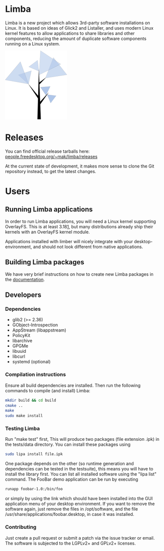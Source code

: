 Limba
==============

Limba is a new project which allows 3rd-party software installations on Linux.
It is based on ideas of Glick2 and Listaller, and uses modern Linux kernel features
to allow applications to share libraries and other components, reducing the amount
of duplicate software components running on a Linux system.

![Limba logo](data/limba-small.png "Logo")

# Releases
You can find official release tarballs here: [people.freedesktop.org/~mak/limba/releases](http://people.freedesktop.org/~mak/limba/releases/)

At the current state of development, it makes more sense to clone the Git repository instead, to
get the latest changes.

# Users
## Running Limba applications
In order to run Limba applications, you will need a Linux kernel supporting OverlayFS.
This is at least 3.18[1], but many distributions already ship their kernels with an OverlayFS
kernel module.

Applications installed with limber will nicely integrate with your desktop-environment, and should not
look different from native applications.

[1]: http://lwn.net/Articles/618140/

## Building Limba packages
We have very brief instructions on how to create new Limba packages
in the [documentation](http://people.freedesktop.org/~mak/limba/docs/create-package/).

## Developers
### Dependencies
 * glib2 (>= 2.36)
 * GObject-Introspection
 * AppStream (libappstream)
 * PolicyKit
 * libarchive
 * GPGMe
 * libuuid
 * libcurl
 * systemd (optional)

### Compilation instructions
Ensure all build dependencies are installed.
Then run the following commands to compile (and install) Limba:

```bash
mkdir build && cd build
cmake ..
make
sudo make install
```

### Testing Limba
Run "make test" first, This will produce two packages (file extension .ipk) in the tests/data directory.
You can install these packages using
```bash
sudo lipa install file.ipk
```
One package depends on the other (so runtime generation and dependencies can be tested in the testsuite),
this means you will have to install the library first.
You can list all installed software using the "lipa list" command.
The FooBar demo application can be run by executing
```bash
runapp foobar-1.0:/bin/foo
```
or simply by using the link which should have been installed into the GUI application menu of your desktop
environment.
If you want to remove the software again, just remove the files in /opt/software,
and the file /usr/share/applications/foobar.desktop, in case it was installed.

### Contributing
Just create a pull request or submit a patch via the issue tracker or email.
The software is subjected to the LGPLv2+ and GPLv2+ licenses.
